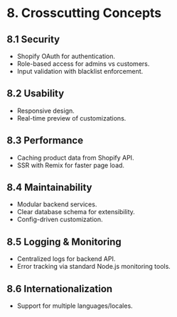 # 8. Crosscutting Concepts

## 8.1 Security
- Shopify OAuth for authentication.
- Role-based access for admins vs customers.
- Input validation with blacklist enforcement.

## 8.2 Usability
- Responsive design.
- Real-time preview of customizations.

## 8.3 Performance
- Caching product data from Shopify API.
- SSR with Remix for faster page load.

## 8.4 Maintainability
- Modular backend services.
- Clear database schema for extensibility.
- Config-driven customization.

## 8.5 Logging & Monitoring
- Centralized logs for backend API.
- Error tracking via standard Node.js monitoring tools.

## 8.6 Internationalization
- Support for multiple languages/locales.
